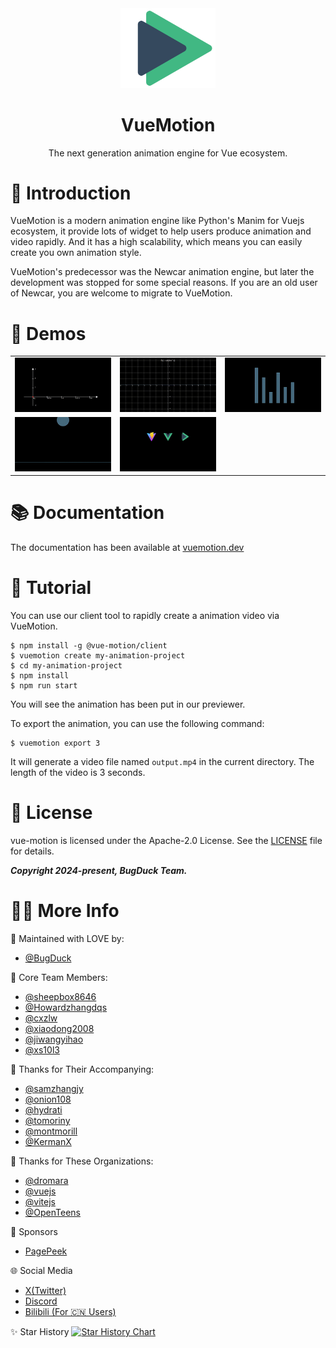 <div align="center">
  <img src="./assets/logo.svg" style="width: 30%">
  <h1>VueMotion</h1>
  <span>The next generation animation engine for Vue ecosystem.</span>
</div>

# 📒 Introduction

VueMotion is a modern animation engine like Python's Manim for Vuejs ecosystem, it provide lots of widget to help users produce animation and video rapidly. And it has a high scalability, which means you can easily create you own animation style.

VueMotion's predecessor was the Newcar animation engine, but later the development was stopped for some special reasons. If you are an old user of Newcar, you are welcome to migrate to VueMotion.

# 🎥 Demos

<table>
  <tr>
    <td><img src="./assets/1.gif" alt="demo1"></td>
    <td><img src="./assets/2.gif" alt="demo2" controls></img></td>
    <td><img src="./assets/3.gif" alt="demo3" controls></img></td>
  </tr>
  <tr>
    <td colspan="1.5"><img src="./assets/4.gif"></td>
    <td colspan="1.5"><img src="./assets/5.gif"></td>
  </tr>
</table>

# 📚 Documentation

The documentation has been available at [vuemotion.dev](https://vuemotion.dev)

# 📖 Tutorial

You can use our client tool to rapidly create a animation video via VueMotion.

```shell
$ npm install -g @vue-motion/client
$ vuemotion create my-animation-project
$ cd my-animation-project
$ npm install
$ npm run start
```

You will see the animation has been put in our previewer.

To export the animation, you can use the following command:

```shell
$ vuemotion export 3
```

It will generate a video file named `output.mp4` in the current directory. The length of the video is 3 seconds.

# 📝 License

vue-motion is licensed under the Apache-2.0 License. See the [LICENSE](./LICENSE) file for details.

**_Copyright 2024-present, BugDuck Team._**

# 🧑‍💻 More Info

💖 Maintained with LOVE by:

- [@BugDuck](https://github.com/Bug-Duck)

👥 Core Team Members:

- [@sheepbox8646](https://github.com/sheepbox8646)
- [@Howardzhangdqs](https://github.com/Howardzhangdqs)
- [@cxzlw](https://github.com/cxzlw)
- [@xiaodong2008](https://github.com/xiaodong2008)
- [@jiwangyihao](https://github.com/jiwangyihao)
- [@xs10l3](https://github.com/xs10l3)

🙏 Thanks for Their Accompanying:

- [@samzhangjy](https://github.com/samzhangjy)
- [@onion108](https://github.com/onion108)
- [@hydrati](https://github.com/hydrati)
- [@tomoriny](https://github.com/tomoriny)
- [@montmorill](https://github.com/montmorill)
- [@KermanX](https://github.com/KermanX)

🫶 Thanks for These Organizations:

- [@dromara](https://github.com/dromara)
- [@vuejs](https://github.com/vuejs)
- [@vitejs](https://github.com/vitejs)
- [@OpenTeens](https://github.com/OpenTeens)

💪 Sponsors

- [PagePeek](https://pagepeek.ai)

🌐 Social Media

- [X(Twitter)](https://x.com/bugduckteam)
- [Discord](https://discord.gg/PUVcpkv8)
- [Bilibili (For 🇨🇳 Users)](https://space.bilibili.com/1959824394)

✨ Star History
[![Star History Chart](https://api.star-history.com/svg?repos=bug-duck/vuemotion&type=Date)](https://star-history.com/#bug-duck/vuemotion&Date)
